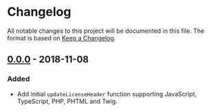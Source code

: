 # Changelog

All notable changes to this project will be documented in this file. The format is based on [Keep a Changelog](https://keepachangelog.com/en/1.0.0/).

## [0.0.0] - 2018-11-08

### Added

- Add initial `updateLicenseHeader` function supporting JavaScript, TypeScript, PHP, PHTML and Twig.

[unreleased]: https://github.com/splish-me/copyright-headers/compare/0.0.0...HEAD
[0.0.0]: https://github.com/splish-me/copyright-headers/compare/df12fe2868efc66641034590c3ffd37e0896afbb...HEAD
